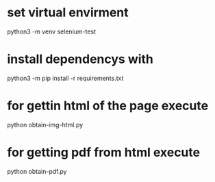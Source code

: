 # set virtual envirment

python3 -m venv selenium-test  

# install dependencys with 

python3 -m pip install -r requirements.txt

# for gettin html of the page execute 

python obtain-img-html.py

# for getting pdf from html execute

python obtain-pdf.py